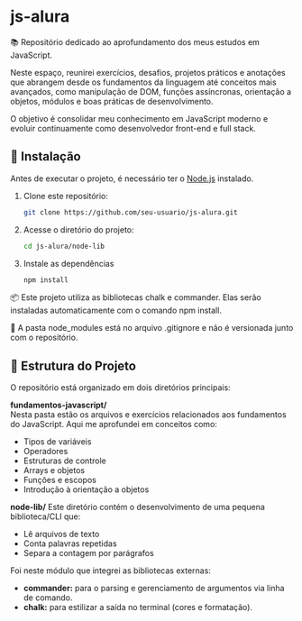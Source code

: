 # js-alura
📚 Repositório dedicado ao aprofundamento dos meus estudos em JavaScript.

Neste espaço, reunirei exercícios, desafios, projetos práticos e anotações que abrangem desde os fundamentos da linguagem até conceitos mais avançados, como manipulação de DOM, funções assíncronas, orientação a objetos, módulos e boas práticas de desenvolvimento.

O objetivo é consolidar meu conhecimento em JavaScript moderno e evoluir continuamente como desenvolvedor front-end e full stack.

## 🚀 Instalação

Antes de executar o projeto, é necessário ter o [Node.js](https://nodejs.org/) instalado.

1. Clone este repositório:
   ```bash
   git clone https://github.com/seu-usuario/js-alura.git

2. Acesse o diretório do projeto:
   ```bash
   cd js-alura/node-lib

3. Instale as dependências
   ```bash
   npm install

📦 Este projeto utiliza as bibliotecas chalk e commander. Elas serão instaladas automaticamente com o comando npm install.

📁 A pasta node_modules está no arquivo .gitignore e não é versionada junto com o repositório.

## 📁 Estrutura do Projeto

O repositório está organizado em dois diretórios principais:

**fundamentos-javascript/**  
Nesta pasta estão os arquivos e exercícios relacionados aos fundamentos do JavaScript. Aqui me aprofundei em conceitos como:
- Tipos de variáveis
- Operadores
- Estruturas de controle
- Arrays e objetos
- Funções e escopos
- Introdução à orientação a objetos  

**node-lib/**
Este diretório contém o desenvolvimento de uma pequena biblioteca/CLI que:
- Lê arquivos de texto
- Conta palavras repetidas
- Separa a contagem por parágrafos

Foi neste módulo que integrei as bibliotecas externas:
- **commander:** para o parsing e gerenciamento de argumentos via linha de comando.
- **chalk:** para estilizar a saída no terminal (cores e formatação).

